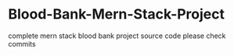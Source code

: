 # Blood-Bank-Mern-Stack-Project
complete mern stack blood bank project source code please check commits

